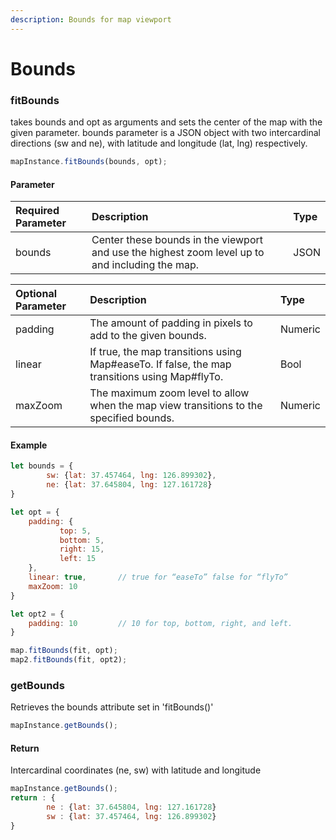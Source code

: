 ```yaml
---
description: Bounds for map viewport
---
```


# Bounds

### fitBounds

takes bounds and opt as arguments and sets the center of the map with the given parameter. bounds parameter is a JSON object with two intercardinal directions \(sw and ne\), with latitude and longitude \(lat, lng\) respectively.

```javascript
mapInstance.fitBounds(bounds, opt);
```

#### Parameter

| Required Parameter | Description | Type |
| :--- | :--- | :--- |
| bounds | Center these bounds in the viewport and use the highest zoom level up to and including the map. | JSON |

| Optional Parameter | Description | Type |
| :--- | :--- | :--- |
| padding | The amount of padding in pixels to add to the given bounds. | Numeric |
| linear | If true, the map transitions using Map\#easeTo. If false, the map transitions using Map\#flyTo. | Bool |
| maxZoom | The maximum zoom level to allow when the map view transitions to the specified bounds. | Numeric |

#### Example

```javascript
let bounds = {
        sw: {lat: 37.457464, lng: 126.899302},
        ne: {lat: 37.645804, lng: 127.161728}
}

let opt = {
	padding: {
           top: 5,
           bottom: 5,
           right: 15,
           left: 15
	},
	linear: true, 	    // true for “easeTo” false for “flyTo”
	maxZoom: 10
}

let opt2 = {
	padding: 10	        // 10 for top, bottom, right, and left.
}

map.fitBounds(fit, opt);
map2.fitBounds(fit, opt2);


```

### getBounds

Retrieves the bounds attribute set in 'fitBounds\(\)'

```javascript
mapInstance.getBounds();
```

#### Return

Intercardinal coordinates \(ne, sw\) with latitude and longitude

```javascript
mapInstance.getBounds();
return : {
        ne : {lat: 37.645804, lng: 127.161728}
        sw : {lat: 37.457464, lng: 126.899302}
}
```




